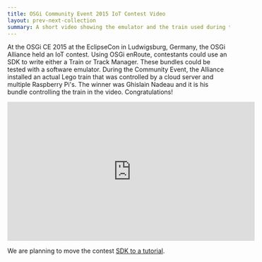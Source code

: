 ```yaml
---
title: OSGi Community Event 2015 IoT Contest Video
layout: prev-next-collection
summary: A short video showing the emulator and the train used during the OSGi CE 2015 IoT Contest 
---
```


At the OSGi CE 2015 at the EclipseCon in Ludwigsburg, Germany, the OSGi Alliance held an IoT contest. Using OSGi enRoute, contestants could use an SDK to write either a Train or Track Manager. These bundles could be tested with a software emulator. During the Community Event, the Alliance installed an actual Lego train that was controlled by a cloud server and multiple Raspberry Pi's. The winner was Ghislain Nadeau and it is his bundle controlling the train in the video. Congratulations!

<iframe width="560" height="315" src="https://www.youtube.com/embed/rOR_j0ZIRQg" frameborder="0" allowfullscreen></iframe>

We are planning to move the contest [SDK to a tutorial][1].



[1]: /trains/200-architecture.html